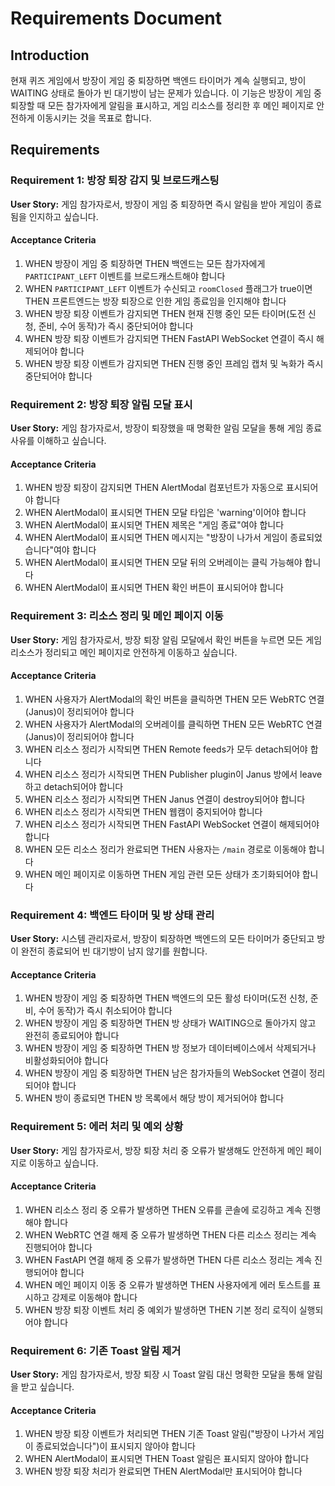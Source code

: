 # Requirements Document

## Introduction

현재 퀴즈 게임에서 방장이 게임 중 퇴장하면 백엔드 타이머가 계속 실행되고, 방이 WAITING 상태로 돌아가 빈 대기방이 남는 문제가 있습니다. 이 기능은 방장이 게임 중 퇴장할 때 모든 참가자에게 알림을 표시하고, 게임 리소스를 정리한 후 메인 페이지로 안전하게 이동시키는 것을 목표로 합니다.

## Requirements

### Requirement 1: 방장 퇴장 감지 및 브로드캐스팅

**User Story:** 게임 참가자로서, 방장이 게임 중 퇴장하면 즉시 알림을 받아 게임이 종료됨을 인지하고 싶습니다.

#### Acceptance Criteria

1. WHEN 방장이 게임 중 퇴장하면 THEN 백엔드는 모든 참가자에게 `PARTICIPANT_LEFT` 이벤트를 브로드캐스트해야 합니다
2. WHEN `PARTICIPANT_LEFT` 이벤트가 수신되고 `roomClosed` 플래그가 true이면 THEN 프론트엔드는 방장 퇴장으로 인한 게임 종료임을 인지해야 합니다
3. WHEN 방장 퇴장 이벤트가 감지되면 THEN 현재 진행 중인 모든 타이머(도전 신청, 준비, 수어 동작)가 즉시 중단되어야 합니다
4. WHEN 방장 퇴장 이벤트가 감지되면 THEN FastAPI WebSocket 연결이 즉시 해제되어야 합니다
5. WHEN 방장 퇴장 이벤트가 감지되면 THEN 진행 중인 프레임 캡처 및 녹화가 즉시 중단되어야 합니다

### Requirement 2: 방장 퇴장 알림 모달 표시

**User Story:** 게임 참가자로서, 방장이 퇴장했을 때 명확한 알림 모달을 통해 게임 종료 사유를 이해하고 싶습니다.

#### Acceptance Criteria

1. WHEN 방장 퇴장이 감지되면 THEN AlertModal 컴포넌트가 자동으로 표시되어야 합니다
2. WHEN AlertModal이 표시되면 THEN 모달 타입은 'warning'이어야 합니다
3. WHEN AlertModal이 표시되면 THEN 제목은 "게임 종료"여야 합니다
4. WHEN AlertModal이 표시되면 THEN 메시지는 "방장이 나가서 게임이 종료되었습니다"여야 합니다
5. WHEN AlertModal이 표시되면 THEN 모달 뒤의 오버레이는 클릭 가능해야 합니다
6. WHEN AlertModal이 표시되면 THEN 확인 버튼이 표시되어야 합니다

### Requirement 3: 리소스 정리 및 메인 페이지 이동

**User Story:** 게임 참가자로서, 방장 퇴장 알림 모달에서 확인 버튼을 누르면 모든 게임 리소스가 정리되고 메인 페이지로 안전하게 이동하고 싶습니다.

#### Acceptance Criteria

1. WHEN 사용자가 AlertModal의 확인 버튼을 클릭하면 THEN 모든 WebRTC 연결(Janus)이 정리되어야 합니다
2. WHEN 사용자가 AlertModal의 오버레이를 클릭하면 THEN 모든 WebRTC 연결(Janus)이 정리되어야 합니다
3. WHEN 리소스 정리가 시작되면 THEN Remote feeds가 모두 detach되어야 합니다
4. WHEN 리소스 정리가 시작되면 THEN Publisher plugin이 Janus 방에서 leave하고 detach되어야 합니다
5. WHEN 리소스 정리가 시작되면 THEN Janus 연결이 destroy되어야 합니다
6. WHEN 리소스 정리가 시작되면 THEN 웹캠이 중지되어야 합니다
7. WHEN 리소스 정리가 시작되면 THEN FastAPI WebSocket 연결이 해제되어야 합니다
8. WHEN 모든 리소스 정리가 완료되면 THEN 사용자는 `/main` 경로로 이동해야 합니다
9. WHEN 메인 페이지로 이동하면 THEN 게임 관련 모든 상태가 초기화되어야 합니다

### Requirement 4: 백엔드 타이머 및 방 상태 관리

**User Story:** 시스템 관리자로서, 방장이 퇴장하면 백엔드의 모든 타이머가 중단되고 방이 완전히 종료되어 빈 대기방이 남지 않기를 원합니다.

#### Acceptance Criteria

1. WHEN 방장이 게임 중 퇴장하면 THEN 백엔드의 모든 활성 타이머(도전 신청, 준비, 수어 동작)가 즉시 취소되어야 합니다
2. WHEN 방장이 게임 중 퇴장하면 THEN 방 상태가 WAITING으로 돌아가지 않고 완전히 종료되어야 합니다
3. WHEN 방장이 게임 중 퇴장하면 THEN 방 정보가 데이터베이스에서 삭제되거나 비활성화되어야 합니다
4. WHEN 방장이 게임 중 퇴장하면 THEN 남은 참가자들의 WebSocket 연결이 정리되어야 합니다
5. WHEN 방이 종료되면 THEN 방 목록에서 해당 방이 제거되어야 합니다

### Requirement 5: 에러 처리 및 예외 상황

**User Story:** 게임 참가자로서, 방장 퇴장 처리 중 오류가 발생해도 안전하게 메인 페이지로 이동하고 싶습니다.

#### Acceptance Criteria

1. WHEN 리소스 정리 중 오류가 발생하면 THEN 오류를 콘솔에 로깅하고 계속 진행해야 합니다
2. WHEN WebRTC 연결 해제 중 오류가 발생하면 THEN 다른 리소스 정리는 계속 진행되어야 합니다
3. WHEN FastAPI 연결 해제 중 오류가 발생하면 THEN 다른 리소스 정리는 계속 진행되어야 합니다
4. WHEN 메인 페이지 이동 중 오류가 발생하면 THEN 사용자에게 에러 토스트를 표시하고 강제로 이동해야 합니다
5. WHEN 방장 퇴장 이벤트 처리 중 예외가 발생하면 THEN 기본 정리 로직이 실행되어야 합니다

### Requirement 6: 기존 Toast 알림 제거

**User Story:** 게임 참가자로서, 방장 퇴장 시 Toast 알림 대신 명확한 모달을 통해 알림을 받고 싶습니다.

#### Acceptance Criteria

1. WHEN 방장 퇴장 이벤트가 처리되면 THEN 기존 Toast 알림("방장이 나가서 게임이 종료되었습니다")이 표시되지 않아야 합니다
2. WHEN AlertModal이 표시되면 THEN Toast 알림은 표시되지 않아야 합니다
3. WHEN 방장 퇴장 처리가 완료되면 THEN AlertModal만 표시되어야 합니다
